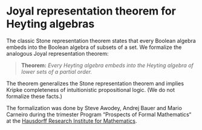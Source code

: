 # Joyal representation theorem for Heyting algebras

The classic Stone representation theorem states that every Boolean algebra embeds into the Boolean algebra of subsets of a set. We formalize the analogous Joyal representation theorem:

> **Theorem:** *Every Heyting algebra embeds into the Heyting algebra of lower sets of a partial order.*

The theorem generalizes the Stone representation theorem and implies Kripke completeness of intuitionistic propositional logic. (We do not formalize these facts.)

The formalization was done by Steve Awodey, Andrej Bauer and Mario Carneiro during the trimester Program “Prospects of Formal Mathematics“ at the [Hausdorff Research Institute for Mathematics](https://www.mathematics.uni-bonn.de/him).
